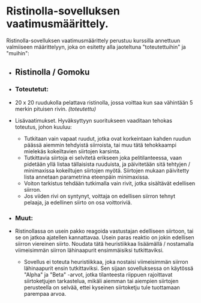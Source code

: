 # Ristinolla-sovelluksen vaatimusmäärittely.

Ristinolla-sovelluksen vaatimusmäärittely perustuu kurssilla annettuun valmiiseen määrittelyyn, joka on esitetty alla jaoteltuna "toteutettuihin" ja "muihin":
- ## Ristinolla / Gomoku
- ### Toteutetut:
- 20 x 20 ruudukolla pelattava ristinolla, jossa voittaa kun saa vähintään 5 merkin pituisen rivin. *(toteutettu)*

- Lisävaatimukset. Hyväksyttyyn suoritukseen vaaditaan tehokas toteutus, johon kuuluu:

  - Tutkitaan vain vapaat ruudut, jotka ovat korkeintaan kahden ruudun päässä aiemmin tehdyistä siirroista, tai muu tätä tehokkaampi mielekäs kokeiltavien siirtojen karsinta. 
  - Tutkittavia siirtoja ei selvitetä erikseen joka pelitilanteessa, vaan pidetään yllä listaa tällaisista ruuduista, ja päivitetään sitä tehtyjen / minimaxissa kokeiltujen siirtojen myötä. Siirtojen mukaan päivitetty lista annetaan parametrina eteenpäin minimaxissa.
  - Voiton tarkistus tehdään tutkimalla vain rivit, jotka sisältävät edellisen siirron. 
  - Jos viiden rivi on syntynyt, voittaja on edellisen siirron tehnyt pelaaja, ja edellinen siirto on osa voittoriviä. 

- ### Muut:
-  Ristinollassa on usein pakko reagoida vastustajan edelliseen siirtoon, tai se on jatkoa ajatellen kannattavaa. Usein paras reaktio on jokin edellisen siirron viereinen siirto. Noudata tätä heuristiikkaa lisäämällä / nostamalla viimeisimmän siirron lähinaapurit ensimmäisiksi tutkittaviksi.
  
    - Sovellus ei toteuta heuristiikkaa, joka nostaisi viimeisimmän siirron lähinaapurit ensin tutkittaviksi. Sen sijaan sovelluksessa on käytössä "Alpha" ja "Beta" -arvot, jotka tilanteesta riippuen rajoittavat siirtoketjujen tarkastelua, mikäli aiemman tai aiempien siirtojen perusteella on selvää, ettei kyseinen siirtoketju tule tuottamaan parempaa arvoa.
